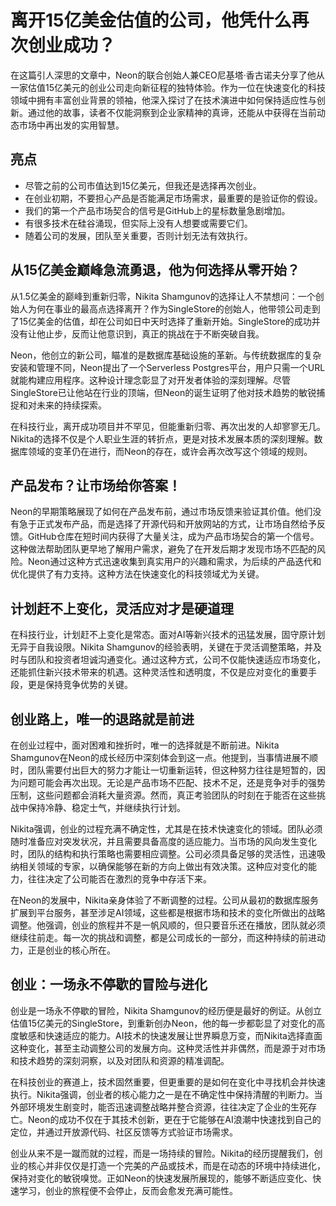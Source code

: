 # 离开15亿美金估值的公司，他凭什么再次创业成功？

在这篇引人深思的文章中，Neon的联合创始人兼CEO尼基塔·香古诺夫分享了他从一家估值15亿美元的创业公司走向新征程的独特体验。作为一位在快速变化的科技领域中拥有丰富创业背景的领袖，他深入探讨了在技术演进中如何保持适应性与创新。通过他的故事，读者不仅能洞察到企业家精神的真谛，还能从中获得在当前动态市场中再出发的实用智慧。

## 亮点
- 尽管之前的公司市值达到15亿美元，但我还是选择再次创业。
- 在创业初期，不要担心产品是否能满足市场需求，最重要的是验证你的假设。
- 我们的第一个产品市场契合的信号是GitHub上的星标数量急剧增加。
- 有很多技术在硅谷涌现，但实际上没有人想要或需要它们。
- 随着公司的发展，团队至关重要，否则计划无法有效执行。

## 从15亿美金巅峰急流勇退，他为何选择从零开始？
从1.5亿美金的巅峰到重新归零，Nikita Shamgunov的选择让人不禁想问：一个创始人为何在事业的最高点选择离开？作为SingleStore的创始人，他带领公司走到了15亿美金的估值，却在公司如日中天时选择了重新开始。SingleStore的成功并没有让他止步，反而让他意识到，真正的挑战在于不断突破自我。

Neon，他创立的新公司，瞄准的是数据库基础设施的革新。与传统数据库的复杂安装和管理不同，Neon提出了一个Serverless Postgres平台，用户只需一个URL就能构建应用程序。这种设计理念彰显了对开发者体验的深刻理解。尽管SingleStore已让他站在行业的顶端，但Neon的诞生证明了他对技术趋势的敏锐捕捉和对未来的持续探索。

在科技行业，离开成功项目并不罕见，但能重新归零、再次出发的人却寥寥无几。Nikita的选择不仅是个人职业生涯的转折点，更是对技术发展本质的深刻理解。数据库领域的变革仍在进行，而Neon的存在，或许会再次改写这个领域的规则。

## 产品发布？让市场给你答案！
Neon的早期策略展现了如何在产品发布前，通过市场反馈来验证其价值。他们没有急于正式发布产品，而是选择了开源代码和开放网站的方式，让市场自然给予反馈。GitHub仓库在短时间内获得了大量关注，成为产品市场契合的第一个信号。这种做法帮助团队更早地了解用户需求，避免了在开发后期才发现市场不匹配的风险。Neon通过这种方式迅速收集到真实用户的兴趣和需求，为后续的产品迭代和优化提供了有力支持。这种方法在快速变化的科技领域尤为关键。

## 计划赶不上变化，灵活应对才是硬道理
在科技行业，计划赶不上变化是常态。面对AI等新兴技术的迅猛发展，固守原计划无异于自我设限。Nikita Shamgunov的经验表明，关键在于灵活调整策略，并及时与团队和投资者坦诚沟通变化。通过这种方式，公司不仅能快速适应市场变化，还能抓住新兴技术带来的机遇。这种灵活性和透明度，不仅是应对变化的重要手段，更是保持竞争优势的关键。

## 创业路上，唯一的退路就是前进
在创业过程中，面对困难和挫折时，唯一的选择就是不断前进。Nikita Shamgunov在Neon的成长经历中深刻体会到这一点。他提到，当事情进展不顺时，团队需要付出巨大的努力才能让一切重新运转，但这种努力往往是短暂的，因为问题可能会再次出现。无论是产品市场不匹配、技术不足，还是竞争对手的强势压制，这些问题都会消耗大量资源。然而，真正考验团队的时刻在于能否在这些挑战中保持冷静、稳定士气，并继续执行计划。

Nikita强调，创业的过程充满不确定性，尤其是在技术快速变化的领域。团队必须随时准备应对突发状况，并且需要具备高度的适应能力。当市场的风向发生变化时，团队的结构和执行策略也需要相应调整。公司必须具备足够的灵活性，迅速吸纳相关领域的专家，以确保能够在新的方向上做出有效决策。这种应对变化的能力，往往决定了公司能否在激烈的竞争中存活下来。

在Neon的发展中，Nikita亲身体验了不断调整的过程。公司从最初的数据库服务扩展到平台服务，甚至涉足AI领域，这些都是根据市场和技术的变化所做出的战略调整。他强调，创业的旅程并不是一帆风顺的，但只要音乐还在播放，团队就必须继续往前走。每一次的挑战和调整，都是公司成长的一部分，而这种持续的前进动力，正是创业的核心所在。

## 创业：一场永不停歇的冒险与进化
创业是一场永不停歇的冒险，Nikita Shamgunov的经历便是最好的例证。从创立估值15亿美元的SingleStore，到重新创办Neon，他的每一步都彰显了对变化的高度敏感和快速适应的能力。AI技术的快速发展让世界瞬息万变，而Nikita选择直面这种变化，甚至主动调整公司的发展方向。这种灵活性并非偶然，而是源于对市场和技术趋势的深刻洞察，以及对团队和资源的精准调配。

在科技创业的赛道上，技术固然重要，但更重要的是如何在变化中寻找机会并快速执行。Nikita强调，创业者的核心能力之一是在不确定性中保持清醒的判断力。当外部环境发生剧变时，能否迅速调整战略并整合资源，往往决定了企业的生死存亡。Neon的成功不仅在于其技术创新，更在于它能够在AI浪潮中快速找到自己的定位，并通过开放源代码、社区反馈等方式验证市场需求。

创业从来不是一蹴而就的过程，而是一场持续的冒险。Nikita的经历提醒我们，创业的核心并非仅仅是打造一个完美的产品或技术，而是在动态的环境中持续进化，保持对变化的敏锐嗅觉。正如Neon的快速发展所展现的，能够不断适应变化、快速学习，创业的旅程便不会停止，反而会愈发充满可能性。